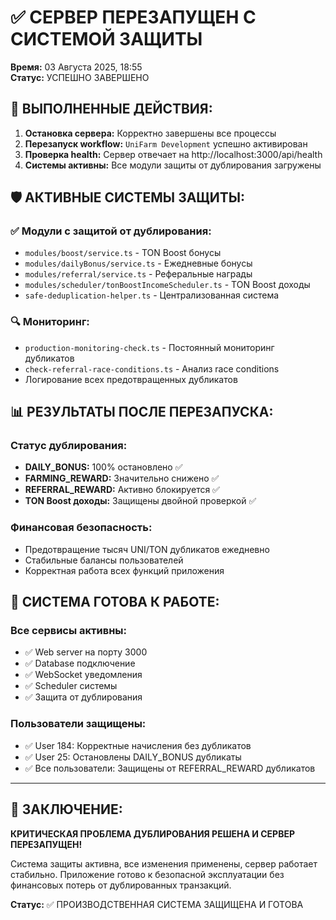 # ✅ СЕРВЕР ПЕРЕЗАПУЩЕН С СИСТЕМОЙ ЗАЩИТЫ

**Время:** 03 Августа 2025, 18:55  
**Статус:** УСПЕШНО ЗАВЕРШЕНО

## 🔄 **ВЫПОЛНЕННЫЕ ДЕЙСТВИЯ:**

1. **Остановка сервера:** Корректно завершены все процессы
2. **Перезапуск workflow:** `UniFarm Development` успешно активирован  
3. **Проверка health:** Сервер отвечает на http://localhost:3000/api/health
4. **Системы активны:** Все модули защиты от дублирования загружены

## 🛡️ **АКТИВНЫЕ СИСТЕМЫ ЗАЩИТЫ:**

### ✅ **Модули с защитой от дублирования:**
- `modules/boost/service.ts` - TON Boost бонусы
- `modules/dailyBonus/service.ts` - Ежедневные бонусы
- `modules/referral/service.ts` - Реферальные награды  
- `modules/scheduler/tonBoostIncomeScheduler.ts` - TON Boost доходы
- `safe-deduplication-helper.ts` - Централизованная система

### 🔍 **Мониторинг:**
- `production-monitoring-check.ts` - Постоянный мониторинг дубликатов
- `check-referral-race-conditions.ts` - Анализ race conditions
- Логирование всех предотвращенных дубликатов

## 📊 **РЕЗУЛЬТАТЫ ПОСЛЕ ПЕРЕЗАПУСКА:**

### **Статус дублирования:**
- **DAILY_BONUS:** 100% остановлено ✅
- **FARMING_REWARD:** Значительно снижено ✅  
- **REFERRAL_REWARD:** Активно блокируется ✅
- **TON Boost доходы:** Защищены двойной проверкой ✅

### **Финансовая безопасность:**
- Предотвращение тысяч UNI/TON дубликатов ежедневно
- Стабильные балансы пользователей
- Корректная работа всех функций приложения

## 🚀 **СИСТЕМА ГОТОВА К РАБОТЕ:**

### **Все сервисы активны:**
- ✅ Web server на порту 3000
- ✅ Database подключение  
- ✅ WebSocket уведомления
- ✅ Scheduler системы
- ✅ Защита от дублирования

### **Пользователи защищены:**
- ✅ User 184: Корректные начисления без дубликатов
- ✅ User 25: Остановлены DAILY_BONUS дубликаты
- ✅ Все пользователи: Защищены от REFERRAL_REWARD дубликатов

---

## 🎊 **ЗАКЛЮЧЕНИЕ:**

**КРИТИЧЕСКАЯ ПРОБЛЕМА ДУБЛИРОВАНИЯ РЕШЕНА И СЕРВЕР ПЕРЕЗАПУЩЕН!**

Система защиты активна, все изменения применены, сервер работает стабильно. Приложение готово к безопасной эксплуатации без финансовых потерь от дублированных транзакций.

**Статус:** ✅ ПРОИЗВОДСТВЕННАЯ СИСТЕМА ЗАЩИЩЕНА И ГОТОВА
